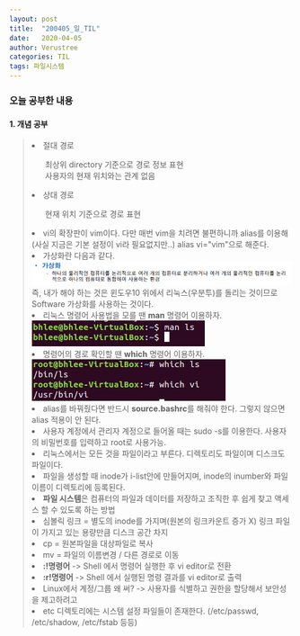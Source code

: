 ```yaml
---
layout: post
title:  "200405_일_TIL"
date:   2020-04-05
author: Verustree
categories: TIL
tags: 파일시스템
---
```

 
<h3>오늘 공부한 내용</h3>
<p>
<h4>1. 개념 공부</h4><blockquote>
<li>절대 경로</li>
  <ul>최상위 directory 기준으로 경로 정보 표현<br>
    사용자의 현재 위치와는 관계 없음</ul> 
<li>상대 경로</li>
  <ul>현재 위치 기준으로 경로 표현</ul>
<li>vi의 확장판이 vim이다.  다만 매번 vim을 치려면 불편하니까 alias를 이용해(사실 지금은 기본 설정이 vi라 필요없지만..) alias vi="vim"으로 해준다.</li>
<li>가상화란 다음과 같다.<br><img src="/assets/virtualization.png"><br>즉, 내가 해야 하는 것은 윈도우10 위에서 리눅스(우분투)를 돌리는 것이므로 Software 가상화를 사용하는 것이다.</li>
<li>리눅스 명령어 사용법을 모를 땐 <b>man</b> 명령어 이용하자.<br><img src="/assets/man.jpg"></br></li>
<li>명령어의 경로 확인할 땐 <b>which</b> 명령어 이용하자.<br><img src="/assets/which.jpg"><br></li>
<li>alias를 바꿔줬다면 반드시 <b>source.bashrc</b>를 해줘야 한다.  그렇지 않으면 alias 적용이 안 된다.</li>
<li>사용자 계정에서 관리자 계정으로 들어올 때는 sudo -s를 이용한다.  사용자의 비밀번호를 입력하고 root로 사용가능.</li>
<li>리눅스에서는 모든 것을 파일이라고 부른다.  디렉토리도 파일이며 디스크도 파일이다.</li>
<li>파일을 생성할 때 inode가 i-list안에 만들어지며, inode의 inumber와 파일이름이 디렉토리에 등록된다.</li>
<li><b>파일 시스템</b>은 컴퓨터의 파일과 데이터를 저장하고 조직한 후 쉽게 찾고 액세스 할 수 있도록 하는 방법</li>
<li>심볼릭 링크 = 별도의 inode를 가지며(원본의 링크카운트 증가 X) 링크 파일이 가지고 있는 용량만큼 디스크 공간 차지</li>
<li>cp = 원본파일을 대상파일로 복사</li>
<li>mv = 파일의 이름변경  /  다른 경로로 이동</li>
<li><b>:!명령어</b> -> Shell 에서 명령어 실행한 후 vi editor로 전환</li>
<li><b>:r!명령어</b> -> Shell 에서 실행된 명령 결과를 vi editor로 출력</li>
<li>Linux에서 계정/그룹 왜 써?  -> 사용자를 식별하고 권한을 할당해서 보안성을 제고하려고</li>
<li>etc 디렉토리에는 시스템 설정 파일들이 존재한다. (/etc/passwd,  /etc/shadow,  /etc/fstab 등등)</li>
</blockquote>
</p>
<br>
